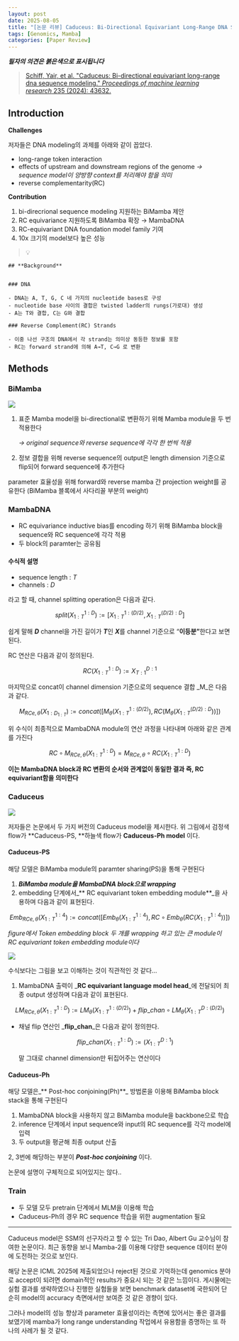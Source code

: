 ```yaml
---
layout: post
date: 2025-08-05
title: "[논문 리뷰] Caduceus: Bi-Directional Equivariant Long-Range DNA Sequence Modeling"
tags: [Genomics, Mamba]
categories: [Paper Review]
---
```


<span class="notion-red">_**필자의 의견은 붉은색으로 표시됩니다**_</span>


> [Schiff, Yair, et al. "Caduceus: Bi-directional equivariant long-range dna sequence modeling." ](https://pmc.ncbi.nlm.nih.gov/articles/PMC12189541/)[_Proceedings of machine learning research_](https://pmc.ncbi.nlm.nih.gov/articles/PMC12189541/)[ 235 (2024): 43632.](https://pmc.ncbi.nlm.nih.gov/articles/PMC12189541/)



## Introduction


**Challenges**


저자들은 DNA modeling의 과제를 아래와 같이 꼽았다.

- long-range token interaction
- effects of upstream and downstream regions of the genome 
_→ sequence model이 양방향 context를 처리해야 함을 의미_
- reverse complementarity(RC)

**Contribution**

1. bi-direcrional sequence modeling 지원하는 BiMamba 제안
1. RC equivariance 지원하도록 BiMamba 확장 → MambaDNA
1. RC-equivariant DNA foundation model family 기여
1. 10x 크기의 model보다 높은 성능

> 💡 


	## **Background**


	### DNA

	- DNA는 A, T, G, C 네 가지의 nucleotide bases로 구성
	- nucleotide base 사이의 결합은 twisted ladder의 rungs(가로대) 생성
	- A는 T와 결합, C는 G와 결합

	### Reverse Complement(RC) Strands

	- 이중 나선 구조의 DNA에서 각 strand는 의미상 동등한 정보를 포함
	- RC는 forward strand에 의해 A→T, C→G 로 변환


## Methods



### BiMamba


![](https://prod-files-secure.s3.us-west-2.amazonaws.com/542b861c-36a8-4051-84e5-8804b6728dba/2c247d59-7815-4980-99f0-8f0d21f445a7/image.png?X-Amz-Algorithm=AWS4-HMAC-SHA256&X-Amz-Content-Sha256=UNSIGNED-PAYLOAD&X-Amz-Credential=ASIAZI2LB466XBMOQ2S5%2F20251008%2Fus-west-2%2Fs3%2Faws4_request&X-Amz-Date=20251008T150126Z&X-Amz-Expires=3600&X-Amz-Security-Token=IQoJb3JpZ2luX2VjECYaCXVzLXdlc3QtMiJIMEYCIQDlXJbpJFFWyXPNr4kWkKMYIkit%2F7O%2BNaWYBQpeMHXDrAIhANHmVQzfnWFfFxCPBK8ejwS1cFC%2BS0uq9Tem%2BrObQIPuKogECL%2F%2F%2F%2F%2F%2F%2F%2F%2F%2F%2FwEQABoMNjM3NDIzMTgzODA1IgyTIGFa5Xo46gsYqYIq3APWG6kVhOsr3dmCj2NoRtPXOJY1%2B0LRaJlfc0LIIx2vtIKbvTFEfRCxsXOk%2FKbYOAoV29epsUae%2BCpoeJ0A7MhsJyHucvibrJSdU9bF5151hPJwyXKEKtmNuaTgYzjg3BB0yqE22pnK80WSZipqDiIAFAgisfZZWCGeqJI6BHjkxG2TQJ80vrL70IHlz6eKNHZW8PlWx0xXEhuZYjp%2FYrz8agLCR5OVSyMyfIkja9D8UTYr1r9mFqZkkhSyTFJhdv8P3IQjbfiJzmgUTiM6Qjke4T0HwniH0suebtZKSWESZUarwt7rgGQYvge5oeIItbF28Uy8GbI9nAA%2FmN4a7TG77RswE0XGCIKFyDpquOP%2BmzYEPj8PiO%2FyAUAY8ubFSoL4O%2FH84%2FGsT2uKktSizZOprMuaomnljrq8bMCgeTNcBeakPyC7axtPlMfGGhRHNHLlpzg8S1scFMiHbJ2jtagExPkR94HIcpAwsPU24Z4MqR%2Bm35yjvarlZeeDJ%2BqhI3ofe2oxEvfpXLbwpJPTm9nnz1Zch9%2Bzr0urbWLCrAjNMlN8iZd8twCET9W4mdXbvAIzQd9cUONnNDHZh%2B%2BBL8VrERWhUY7RK1WLlj8iXD5HZS%2BKPzEbFPzOkVD8WzD12pnHBjqkAXnugmcMt0boxCY7kxuHeExkV%2FVUXBWvjquH3akvXkXq8OmhaK2qfw8%2FbhZAC3O%2B5hY0rKbAdGdM0BVtQXMmiMG35DcVmhFk49JX7IPhrLFolmJsNxVP4Fq4Ih%2FDb%2FSm3PUXkH7VmNXoFRhHER8Pj%2BzJ63bpo%2FRngnPCJOup3JASk1rsDC6DhhdiMEUklKlWADsdkCcSMb3eMIVQxQk1l4gZF%2BHj&X-Amz-Signature=3b5d840a55867bb4713d6c15c74f1b544ff52f213b99b70b46a9e4cf82c151bd&X-Amz-SignedHeaders=host&x-amz-checksum-mode=ENABLED&x-id=GetObject)

1. 표준 Mamba model을 bi-directional로 변환하기 위해 Mamba module을 두 번 적용한다

	_→ original sequence와 reverse sequence에 각각 한 번씩 적용_

1. 정보 결합을 위해 reverse sequence의 output은 length dimension 기준으로 flip되어 forward sequence에 추가한다

parameter 효율성을 위해 forward와 reverse mamba 간 projection weight를 공유한다 (BiMamba 블록에서 사다리꼴 부분의 weight)



### MambaDNA

- RC equivariance inductive bias를 encoding 하기 위해 BiMamba block을 sequence와 RC sequence에 각각 적용
- 두 block의 paramter는 공유됨


#### 수식적 설명

- sequence length : _T_
- channels : _D_

라고 할 때,  channel splitting operation은 다음과 같다.


$$
split(X^{1:D}_{1:T}):=[X^{1:(D/2)}_{1:T},X^{(D/2):D}_{1:T}]
$$


<span class="notion-red">쉽게 말해 </span><span class="notion-red">_**D**_</span><span class="notion-red"> channel을 가진 길이가 </span><span class="notion-red">_**T**_</span><span class="notion-red">인 </span><span class="notion-red">_**X**_</span><span class="notion-red">를 channel 기준으로 “</span><span class="notion-red">**이등분”**</span><span class="notion-red">한다고 보면 된다.</span>


RC 연산은 다음과 같이 정의된다.


$$
RC(X^{1:D}_{1:T}):=X^{D:1}_{T:1}
$$


마지막으로 concat이 channel dimension 기준으로의 sequence 결합 _M_은 다음과 같다.


$$
M_{RCe,\theta}(X_{1:D_{1:T}}):=concat([M_{\theta}(X^{1:(D/2)}_{1:T}),RC(M_{\theta}(X^{(D/2):D}_{1:T}))])
$$


위 수식이 최종적으로 MambaDNA module의 연산 과정을 나타내며 아래와 같은 관계를 가진다


$$
RC\circ M_{RCe,\theta}(X^{1:D}_{1:T}) = M_{RCe,\theta} \circ RC(X^{1:D}_{1:T})
$$


**이는 MambaDNA block과 RC 변환의 순서와 관계없이 동일한 결과 즉, RC equivariant함을 의미한다**



### Caduceus


![](https://prod-files-secure.s3.us-west-2.amazonaws.com/542b861c-36a8-4051-84e5-8804b6728dba/f94a60d7-8145-473b-aef9-7c68d3ec604a/image.png?X-Amz-Algorithm=AWS4-HMAC-SHA256&X-Amz-Content-Sha256=UNSIGNED-PAYLOAD&X-Amz-Credential=ASIAZI2LB466XBMOQ2S5%2F20251008%2Fus-west-2%2Fs3%2Faws4_request&X-Amz-Date=20251008T150126Z&X-Amz-Expires=3600&X-Amz-Security-Token=IQoJb3JpZ2luX2VjECYaCXVzLXdlc3QtMiJIMEYCIQDlXJbpJFFWyXPNr4kWkKMYIkit%2F7O%2BNaWYBQpeMHXDrAIhANHmVQzfnWFfFxCPBK8ejwS1cFC%2BS0uq9Tem%2BrObQIPuKogECL%2F%2F%2F%2F%2F%2F%2F%2F%2F%2F%2FwEQABoMNjM3NDIzMTgzODA1IgyTIGFa5Xo46gsYqYIq3APWG6kVhOsr3dmCj2NoRtPXOJY1%2B0LRaJlfc0LIIx2vtIKbvTFEfRCxsXOk%2FKbYOAoV29epsUae%2BCpoeJ0A7MhsJyHucvibrJSdU9bF5151hPJwyXKEKtmNuaTgYzjg3BB0yqE22pnK80WSZipqDiIAFAgisfZZWCGeqJI6BHjkxG2TQJ80vrL70IHlz6eKNHZW8PlWx0xXEhuZYjp%2FYrz8agLCR5OVSyMyfIkja9D8UTYr1r9mFqZkkhSyTFJhdv8P3IQjbfiJzmgUTiM6Qjke4T0HwniH0suebtZKSWESZUarwt7rgGQYvge5oeIItbF28Uy8GbI9nAA%2FmN4a7TG77RswE0XGCIKFyDpquOP%2BmzYEPj8PiO%2FyAUAY8ubFSoL4O%2FH84%2FGsT2uKktSizZOprMuaomnljrq8bMCgeTNcBeakPyC7axtPlMfGGhRHNHLlpzg8S1scFMiHbJ2jtagExPkR94HIcpAwsPU24Z4MqR%2Bm35yjvarlZeeDJ%2BqhI3ofe2oxEvfpXLbwpJPTm9nnz1Zch9%2Bzr0urbWLCrAjNMlN8iZd8twCET9W4mdXbvAIzQd9cUONnNDHZh%2B%2BBL8VrERWhUY7RK1WLlj8iXD5HZS%2BKPzEbFPzOkVD8WzD12pnHBjqkAXnugmcMt0boxCY7kxuHeExkV%2FVUXBWvjquH3akvXkXq8OmhaK2qfw8%2FbhZAC3O%2B5hY0rKbAdGdM0BVtQXMmiMG35DcVmhFk49JX7IPhrLFolmJsNxVP4Fq4Ih%2FDb%2FSm3PUXkH7VmNXoFRhHER8Pj%2BzJ63bpo%2FRngnPCJOup3JASk1rsDC6DhhdiMEUklKlWADsdkCcSMb3eMIVQxQk1l4gZF%2BHj&X-Amz-Signature=6df7022012527d59865cf6e485934fd74da373b6d4a0db0007b068de3b76972a&X-Amz-SignedHeaders=host&x-amz-checksum-mode=ENABLED&x-id=GetObject)


저자들은 논문에서 두 가지 버전의 Caduceus model을 제시한다. 위 그림에서 검정색 flow가 **Caduceus-PS, **하늘색 flow가 **Caduceus-Ph model** 이다.



#### Caduceus-PS


해당 모델은 BiMamba module의 paramter sharing(PS)을 통해 구현된다

1. _**BiMamba module을 MambaDNA block으로 wrapping**_
1. embedding 단계에서_** RC equivariant token embedding module**_을 사용하며 다음과 같이 표현된다.

$$
Emb_{RCe,\theta}(X^{1:4}_{1:T}):=concat([Emb_{\theta}(X^{1:4}_{1:T}),RC \circ Emb_{\theta}(RC(X^{1:4}_{1:T}))])
$$


_figure에서 Token embedding block 두 개를 wrapping 하고 있는 큰 module이 RC equivariant token embedding module이다_


![](https://prod-files-secure.s3.us-west-2.amazonaws.com/542b861c-36a8-4051-84e5-8804b6728dba/b175e4da-71eb-4e91-8c23-a06dabe673c9/image.png?X-Amz-Algorithm=AWS4-HMAC-SHA256&X-Amz-Content-Sha256=UNSIGNED-PAYLOAD&X-Amz-Credential=ASIAZI2LB466XBMOQ2S5%2F20251008%2Fus-west-2%2Fs3%2Faws4_request&X-Amz-Date=20251008T150127Z&X-Amz-Expires=3600&X-Amz-Security-Token=IQoJb3JpZ2luX2VjECYaCXVzLXdlc3QtMiJIMEYCIQDlXJbpJFFWyXPNr4kWkKMYIkit%2F7O%2BNaWYBQpeMHXDrAIhANHmVQzfnWFfFxCPBK8ejwS1cFC%2BS0uq9Tem%2BrObQIPuKogECL%2F%2F%2F%2F%2F%2F%2F%2F%2F%2F%2FwEQABoMNjM3NDIzMTgzODA1IgyTIGFa5Xo46gsYqYIq3APWG6kVhOsr3dmCj2NoRtPXOJY1%2B0LRaJlfc0LIIx2vtIKbvTFEfRCxsXOk%2FKbYOAoV29epsUae%2BCpoeJ0A7MhsJyHucvibrJSdU9bF5151hPJwyXKEKtmNuaTgYzjg3BB0yqE22pnK80WSZipqDiIAFAgisfZZWCGeqJI6BHjkxG2TQJ80vrL70IHlz6eKNHZW8PlWx0xXEhuZYjp%2FYrz8agLCR5OVSyMyfIkja9D8UTYr1r9mFqZkkhSyTFJhdv8P3IQjbfiJzmgUTiM6Qjke4T0HwniH0suebtZKSWESZUarwt7rgGQYvge5oeIItbF28Uy8GbI9nAA%2FmN4a7TG77RswE0XGCIKFyDpquOP%2BmzYEPj8PiO%2FyAUAY8ubFSoL4O%2FH84%2FGsT2uKktSizZOprMuaomnljrq8bMCgeTNcBeakPyC7axtPlMfGGhRHNHLlpzg8S1scFMiHbJ2jtagExPkR94HIcpAwsPU24Z4MqR%2Bm35yjvarlZeeDJ%2BqhI3ofe2oxEvfpXLbwpJPTm9nnz1Zch9%2Bzr0urbWLCrAjNMlN8iZd8twCET9W4mdXbvAIzQd9cUONnNDHZh%2B%2BBL8VrERWhUY7RK1WLlj8iXD5HZS%2BKPzEbFPzOkVD8WzD12pnHBjqkAXnugmcMt0boxCY7kxuHeExkV%2FVUXBWvjquH3akvXkXq8OmhaK2qfw8%2FbhZAC3O%2B5hY0rKbAdGdM0BVtQXMmiMG35DcVmhFk49JX7IPhrLFolmJsNxVP4Fq4Ih%2FDb%2FSm3PUXkH7VmNXoFRhHER8Pj%2BzJ63bpo%2FRngnPCJOup3JASk1rsDC6DhhdiMEUklKlWADsdkCcSMb3eMIVQxQk1l4gZF%2BHj&X-Amz-Signature=124396927856dce71799c53a1970aba5fd7af363338522443ce2ef4ee735ac15&X-Amz-SignedHeaders=host&x-amz-checksum-mode=ENABLED&x-id=GetObject)


<span class="notion-red">수식보다는 그림을 보고 이해하는 것이 직관적인 것 같다…</span>

1. MambaDNA 출력이 _**RC equivariant language model head**_에 전달되어 최종 output 생성하며 다음과 같이 표현된다.

$$
LM_{RCe,\theta}(X^{1:D}_{1:T}):= LM_{\theta}(X^{1:(D/2)}_{1:T})+flip\_chan\circ LM_{\theta}(X^{D:(D/2)}_{1:T})
$$

- 채널 flip 연산인 _**flip\_chan**_은 다음과 같이 정의한다.

	$$
	flip\_chan(X^{1:D}_{1:T}):=(X^{D:1}_{1:T})
	$$


	말 그대로 channel dimension만 뒤집어주는 연산이다



#### Caduceus-Ph


해당 모델은_** Post-hoc conjoining(Ph)**_ 방법론을 이용해 BiMamba block stack을 통해 구현된다

1. MambaDNA block을 사용하지 않고 BiMamba module을 backbone으로 학습
1. inference 단계에서 input sequence와 input의 RC sequence를 각각 model에 입력
1. 두 output을 평균해 최종 output 산출

2, 3번에 해당하는 부분이 _**Post-hoc conjoining**_ 이다.


<span class="notion-red">논문에 설명이 구체적으로 되어있지는 않다..</span>



### Train

- 두 모델 모두 pretrain 단계에서 MLM을 이용해 학습
- Caduceus-Ph의 경우 RC sequence 학습을 위한 augmentation 필요

---


<span class="notion-red">Caduceus model은 SSM의 선구자라고 할 수 있는 Tri Dao, Albert Gu 교수님이 참여한 논문이다. 최근 동향을 보니 Mamba-2를 이용해 다양한 sequence 데이터 분야에 도전하는 것으로 보인다.</span>


<span class="notion-red">해당 논문은 ICML 2025에 제출되었으나 reject된 것으로 기억하는데 genomics 분야로 accept이 되려면 domain적인 results가 중요시 되는 것 같은 느낌이다. 게시물에는 실험 결과를 생략하였으나 진행한 실험들을 보면 benchmark dataset에 국한되어 단순히 model의 accuracy 측면에서만 보여준 것 같은 경향이 있다.</span>


<span class="notion-red">그러나 model의 성능 향상과 parameter 효율성이라는 측면에 있어서는 좋은 결과를 보였기에 mamba가 long range understanding 작업에서 유용함을 증명하는 또 하나의 사례가 될 것 같다.</span>

